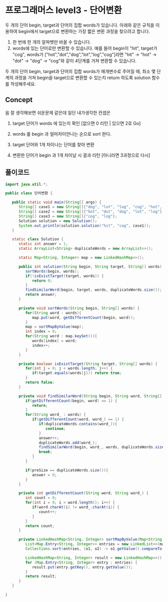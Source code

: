 # 프로그래머스 level3 - 단어변환

두 개의 단어 begin, target과 단어의 집합 words가 있습니다. 아래와 같은 규칙을 이용하여 begin에서 target으로 변환하는 가장 짧은 변환 과정을 찾으려고 합니다.

1. 한 번에 한 개의 알파벳만 바꿀 수 있습니다.
2. words에 있는 단어로만 변환할 수 있습니다.
   예를 들어 begin이 "hit", target가 "cog", words가 ["hot","dot","dog","lot","log","cog"]라면 "hit" -> "hot" -> "dot" -> "dog" -> "cog"와 같이 4단계를 거쳐 변환할 수 있습니다.

두 개의 단어 begin, target과 단어의 집합 words가 매개변수로 주어질 때, 최소 몇 단계의 과정을 거쳐 begin을 target으로 변환할 수 있는지 return 하도록 solution 함수를 작성해주세요.

## Concept

음 잘 생각해보면 쉬운문제 같은데 일단 내가생각한 컨셉은

1. target 단어가 words 에 있는지 확인 [없으면 0 리턴 | 있으면 2로 Go]

2. words 를 begin 과 얼마차이안나는 순으로 sort 한다.

3. target 단어와 1개 차이나는 단어를 찾아 변환 

4. 변환한 단어가 begin 과 1개 차이날 시 결과 리턴 [아니라면 3과정으로 다시]

## 풀이코드

```java
import java.util.*;

public class 단어변환 {

   public static void main(String[] args) {
      String[] case1 = new String[]{"dog", "lot", "log", "cog", "hot", "hog"};
      String[] case2 = new String[]{"hot", "dot", "dog", "lot", "log"};
      String[] case3 = new String[]{"cog", "log"};
      Solution solution = new Solution();
      System.out.println(solution.solution("hit", "cog", case1));
   }

   static class Solution {
      static int answer = 1;
      static ArrayList<String> duplicateWords = new ArrayList<>();

      static Map<String, Integer> map = new LinkedHashMap<>();

      public int solution(String begin, String target, String[] words) {
         sortWords(begin, words);
         if(!isExistTarget(target, words)) {
            return 0;
         }
         findSimilarWord(begin, target, words, duplicateWords.size());
         return answer;
      }

      private void sortWords(String begin, String[] words) {
         for(String word : words){
            map.put(word, getDifferentCount(begin, word));
         }
         map = sortMapByValue(map);
         int index = 0;
         for(String word : map.keySet()){
            words[index] = word;
            index++;
         }
      }

      private boolean isExistTarget(String target, String[] words) {
         for(int j = 0; j < words.length; j++) {
            if(target.equals(words[j])) return true;
         }
         return false;
      }

      private void findSimilarWord(String begin, String word, String[] words, int preSize) {
         if(getDifferentCount(begin, word) == 1) {
            return;
         }
         for(String word_ : words) {
            if(getDifferentCount(word, word_) == 1) {
               if(duplicateWords.contains(word_)){
                  continue;
               }
               answer++;
               duplicateWords.add(word_);
               findSimilarWord(begin, word_, words, duplicateWords.size());
               break;
            }
         }

         if(preSize == duplicateWords.size()){
            answer = 0;
         }
      }

      private int getDifferentCount(String word, String word_) {
         int count = 0;
         for(int i = 0; i < word.length(); i++) {
            if(word.charAt(i) != word_.charAt(i)) {
               count++;
            }
         }
         return count;
      }

      private LinkedHashMap<String, Integer> sortMapByValue(Map<String, Integer> map) {
         List<Map.Entry<String, Integer>> entries = new LinkedList<>(map.entrySet());
         Collections.sort(entries, (o1, o2) -> o1.getValue().compareTo(o2.getValue()));

         LinkedHashMap<String, Integer> result = new LinkedHashMap<>();
         for (Map.Entry<String, Integer> entry : entries) {
            result.put(entry.getKey(), entry.getValue());
         }
         return result;
      }
   }

}

```

